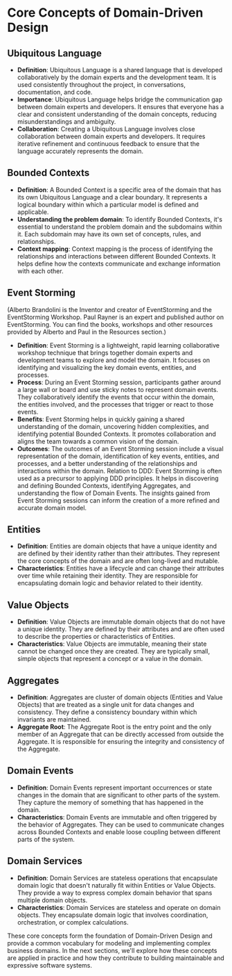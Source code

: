 # Core Concepts of Domain-Driven Design

## Ubiquitous Language
- **Definition**: Ubiquitous Language is a shared language that is developed collaboratively by the domain experts and the development team. It is used consistently throughout the project, in conversations, documentation, and code.
- **Importance**: Ubiquitous Language helps bridge the communication gap between domain experts and developers. It ensures that everyone has a clear and consistent understanding of the domain concepts, reducing misunderstandings and ambiguity.
- **Collaboration**: Creating a Ubiquitous Language involves close collaboration between domain experts and developers. It requires iterative refinement and continuous feedback to ensure that the language accurately represents the domain.

## Bounded Contexts
- **Definition**: A Bounded Context is a specific area of the domain that has its own Ubiquitous Language and a clear boundary. It represents a logical boundary within which a particular model is defined and applicable.
- **Understanding the problem domain**: To identify Bounded Contexts, it's essential to understand the problem domain and the subdomains within it. Each subdomain may have its own set of concepts, rules, and relationships.
- **Context mapping**: Context mapping is the process of identifying the relationships and interactions between different Bounded Contexts. It helps define how the contexts communicate and exchange information with each other.

## Event Storming 
(Alberto Brandolini is the Inventor and creator of EventStorming and the EventStorming Workshop. Paul Rayner is an expert and published author on EventStorming. You can find the books, workshops and other resources provided by Alberto and Paul in the Resources section.)

- **Definition**: Event Storming is a lightweight, rapid learning collaborative workshop technique that brings together domain experts and development teams to explore and model the domain. It focuses on identifying and visualizing the key domain events, entities, and processes.
- **Process**: During an Event Storming session, participants gather around a large wall or board and use sticky notes to represent domain events. They collaboratively identify the events that occur within the domain, the entities involved, and the processes that trigger or react to those events.
- **Benefits**: Event Storming helps in quickly gaining a shared understanding of the domain, uncovering hidden complexities, and identifying potential Bounded Contexts. It promotes collaboration and aligns the team towards a common vision of the domain.
- **Outcomes**: The outcomes of an Event Storming session include a visual representation of the domain, identification of key events, entities, and processes, and a better understanding of the relationships and interactions within the domain.
Relation to DDD: Event Storming is often used as a precursor to applying DDD principles. It helps in discovering and defining Bounded Contexts, identifying Aggregates, and understanding the flow of Domain Events. The insights gained from Event Storming sessions can inform the creation of a more refined and accurate domain model.

## Entities
- **Definition**: Entities are domain objects that have a unique identity and are defined by their identity rather than their attributes. They represent the core concepts of the domain and are often long-lived and mutable.
- **Characteristics**: Entities have a lifecycle and can change their attributes over time while retaining their identity. They are responsible for encapsulating domain logic and behavior related to their identity.

## Value Objects
- **Definition**: Value Objects are immutable domain objects that do not have a unique identity. They are defined by their attributes and are often used to describe the properties or characteristics of Entities.
- **Characteristics**: Value Objects are immutable, meaning their state cannot be changed once they are created. They are typically small, simple objects that represent a concept or a value in the domain.

## Aggregates
- **Definition**: Aggregates are cluster of domain objects (Entities and Value Objects) that are treated as a single unit for data changes and consistency. They define a consistency boundary within which invariants are maintained.
- **Aggregate Root**: The Aggregate Root is the entry point and the only member of an Aggregate that can be directly accessed from outside the Aggregate. It is responsible for ensuring the integrity and consistency of the Aggregate.

## Domain Events
- **Definition**: Domain Events represent important occurrences or state changes in the domain that are significant to other parts of the system. They capture the memory of something that has happened in the domain.
- **Characteristics**: Domain Events are immutable and often triggered by the behavior of Aggregates. They can be used to communicate changes across Bounded Contexts and enable loose coupling between different parts of the system.

## Domain Services
- **Definition**: Domain Services are stateless operations that encapsulate domain logic that doesn't naturally fit within Entities or Value Objects. They provide a way to express complex domain behavior that spans multiple domain objects.
- **Characteristics**: Domain Services are stateless and operate on domain objects. They encapsulate domain logic that involves coordination, orchestration, or complex calculations.

These core concepts form the foundation of Domain-Driven Design and provide a common vocabulary for modeling and implementing complex business domains. In the next sections, we'll explore how these concepts are applied in practice and how they contribute to building maintainable and expressive software systems.

